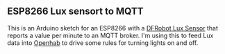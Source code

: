 ## ESP8266 Lux sensort to MQTT

This is an Arduino sketch for an ESP8266 with a [DFRobot Lux Sensor](https://shop.pimoroni.com/products/ambient-light-sensor-0-200klx) that reports a value per minute to an MQTT broker. I'm using this to feed Lux data into [Openhab](https://www.openhab.org/) to drive some rules for turning lights on and off.


